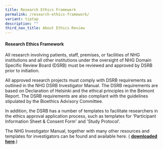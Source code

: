 ```yaml
---
title: Research Ethics Framework
permalink: /research-ethics-framework/
variant: tiptap
description: ""
third_nav_title: About Ethics Review
---
```

<h4><strong>Research Ethics Framework</strong></h4>
<p>All research involving patients, staff, premises, or facilities of NHG
institutions and all other institutions under the oversight of NHG Domain
Specific Review Board (DSRB) must be reviewed and approved by DSRB prior
to initiation.</p>
<p>All approved research projects must comply with DSRB requirements as outlined
in the NHG DSRB Investigator Manual. The DSRB requirements are based on
Declaration of Helsinki and the ethical principles in the Belmont Report.
The DSRB requirements are also compliant with the guidelines stipulated
by the Bioethics Advisory Committee.</p>
<p>In addition, the DSRB has a number of templates to facilitate researchers
in the ethics approval application process, such as templates for 'Participant
Information Sheet &amp; Consent Form' and 'Study Protocol'.&nbsp;</p>
<p>The NHG Investigator Manual, together with many other resources and templates
for investigators can be found and available here. ( <strong><a href="https://www.research.nhg.com.sg/wps/wcm/connect/romp/nhgromp/resources" rel="noopener noreferrer nofollow" target="_blank"><u>downloaded here</u></a></strong>.)</p>
<p></p>